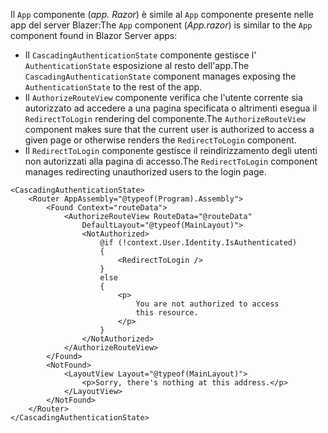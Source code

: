 <span data-ttu-id="163de-101">Il `App` componente (*app. Razor*) è simile al `App` componente presente nelle app del server Blazer:</span><span class="sxs-lookup"><span data-stu-id="163de-101">The `App` component (*App.razor*) is similar to the `App` component found in Blazor Server apps:</span></span>

* <span data-ttu-id="163de-102">Il `CascadingAuthenticationState` componente gestisce l' `AuthenticationState` esposizione al resto dell'app.</span><span class="sxs-lookup"><span data-stu-id="163de-102">The `CascadingAuthenticationState` component manages exposing the `AuthenticationState` to the rest of the app.</span></span>
* <span data-ttu-id="163de-103">Il `AuthorizeRouteView` componente verifica che l'utente corrente sia autorizzato ad accedere a una pagina specificata o altrimenti esegua il `RedirectToLogin` rendering del componente.</span><span class="sxs-lookup"><span data-stu-id="163de-103">The `AuthorizeRouteView` component makes sure that the current user is authorized to access a given page or otherwise renders the `RedirectToLogin` component.</span></span>
* <span data-ttu-id="163de-104">Il `RedirectToLogin` componente gestisce il reindirizzamento degli utenti non autorizzati alla pagina di accesso.</span><span class="sxs-lookup"><span data-stu-id="163de-104">The `RedirectToLogin` component manages redirecting unauthorized users to the login page.</span></span>

```razor
<CascadingAuthenticationState>
    <Router AppAssembly="@typeof(Program).Assembly">
        <Found Context="routeData">
            <AuthorizeRouteView RouteData="@routeData" 
                DefaultLayout="@typeof(MainLayout)">
                <NotAuthorized>
                    @if (!context.User.Identity.IsAuthenticated)
                    {
                        <RedirectToLogin />
                    }
                    else
                    {
                        <p>
                            You are not authorized to access 
                            this resource.
                        </p>
                    }
                </NotAuthorized>
            </AuthorizeRouteView>
        </Found>
        <NotFound>
            <LayoutView Layout="@typeof(MainLayout)">
                <p>Sorry, there's nothing at this address.</p>
            </LayoutView>
        </NotFound>
    </Router>
</CascadingAuthenticationState>
```
